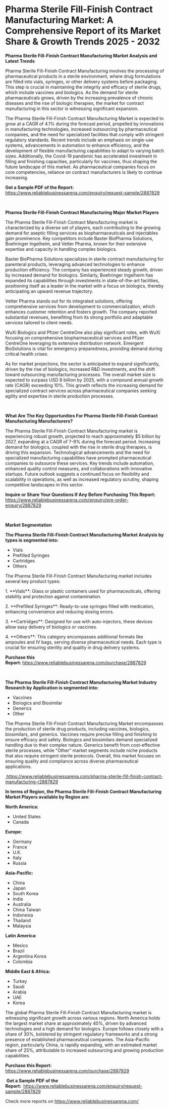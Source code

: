 <p><h1>Pharma Sterile Fill-Finish Contract Manufacturing Market: A Comprehensive Report of its Market Share & Growth Trends 2025 - 2032</h1></p><p><strong>Pharma Sterile Fill-Finish Contract Manufacturing Market Analysis and Latest Trends</strong></p>
<p><p>Pharma Sterile Fill-Finish Contract Manufacturing involves the processing of pharmaceutical products in a sterile environment, where drug formulations are filled into vials, syringes, or other delivery systems before packaging. This step is crucial in maintaining the integrity and efficacy of sterile drugs, which include vaccines and biologics. As the demand for sterile pharmaceuticals grows, driven by the increasing prevalence of chronic diseases and the rise of biologic therapies, the market for contract manufacturing in this sector is witnessing significant expansion.</p><p>The Pharma Sterile Fill-Finish Contract Manufacturing Market is expected to grow at a CAGR of 4.1% during the forecast period, propelled by innovations in manufacturing technologies, increased outsourcing by pharmaceutical companies, and the need for specialized facilities that comply with stringent regulatory standards. Recent trends include an emphasis on single-use systems, advancements in automation to enhance efficiency, and the development of flexible manufacturing capabilities to adapt to varying batch sizes. Additionally, the Covid-19 pandemic has accelerated investment in filling and finishing capacities, particularly for vaccines, thus shaping the future landscape of this market. As pharmaceutical companies focus on core competencies, reliance on contract manufacturers is likely to continue increasing.</p></p>
<p><strong>Get a Sample PDF of the Report:&nbsp;</strong> <a href="https://www.reliablebusinessarena.com/enquiry/request-sample/2887829?utm_campaign=3224&utm_medium=2&utm_source=Github&utm_content=ia&utm_term=14032025&utm_id=pharma-sterile-fill-finish-contract-manufacturing">https://www.reliablebusinessarena.com/enquiry/request-sample/2887829</a></p>
<p>&nbsp;</p>
<p><strong>Pharma Sterile Fill-Finish Contract Manufacturing Major Market Players</strong></p>
<p><p>The Pharma Sterile Fill-Finish Contract Manufacturing market is characterized by a diverse set of players, each contributing to the growing demand for aseptic filling services as biopharmaceuticals and injectables gain prominence. Key competitors include Baxter BioPharma Solutions, Boehringer Ingelheim, and Vetter Pharma, known for their extensive expertise and capacity in handling complex biologics.</p><p>Baxter BioPharma Solutions specializes in sterile contract manufacturing for parenteral products, leveraging advanced technologies to enhance production efficiency. The company has experienced steady growth, driven by increased demand for biologics. Similarly, Boehringer Ingelheim has expanded its capabilities through investments in state-of-the-art facilities, positioning itself as a leader in the market with a focus on biologics, thereby anticipating an upward revenue trajectory.</p><p>Vetter Pharma stands out for its integrated solutions, offering comprehensive services from development to commercialization, which enhances customer retention and fosters growth. The company reported substantial revenues, benefiting from its strong portfolio and adaptable services tailored to client needs.</p><p>WuXi Biologics and Pfizer CentreOne also play significant roles, with WuXi focusing on comprehensive biopharmaceutical services and Pfizer CentreOne leveraging its extensive distribution network. Emergent BioSolutions is vital for emergency preparedness, providing demand during critical health crises.</p><p>As for market projections, the sector is anticipated to expand significantly, driven by the rise of biologics, increased R&D investments, and the shift toward outsourcing manufacturing processes. The overall market size is expected to surpass USD 8 billion by 2025, with a compound annual growth rate (CAGR) exceeding 10%. This growth reflects the increasing demand for specialized contract services across pharmaceutical companies seeking agility and expertise in sterile production processes.</p></p>
<p>&nbsp;</p>
<p><strong>What Are The Key Opportunities For Pharma Sterile Fill-Finish Contract Manufacturing Manufacturers?</strong></p>
<p><p>The Pharma Sterile Fill-Finish Contract Manufacturing market is experiencing robust growth, projected to reach approximately $5 billion by 2027, expanding at a CAGR of 7-9% during the forecast period. Increasing demand for biologics, coupled with the rise in sterile drug therapies, is driving this expansion. Technological advancements and the need for specialized manufacturing capabilities have prompted pharmaceutical companies to outsource these services. Key trends include automation, enhanced quality control measures, and collaborations with innovative startups. Future outlook suggests a continued focus on flexibility and scalability in operations, as well as increased regulatory scrutiny, shaping competitive landscapes in this sector.</p></p>
<p><strong>Inquire or Share Your Questions If Any Before Purchasing This Report:</strong> <a href="https://www.reliablebusinessarena.com/enquiry/pre-order-enquiry/2887829?utm_campaign=3224&utm_medium=2&utm_source=Github&utm_content=ia&utm_term=14032025&utm_id=pharma-sterile-fill-finish-contract-manufacturing">https://www.reliablebusinessarena.com/enquiry/pre-order-enquiry/2887829</a></p>
<p>&nbsp;</p>
<p><strong>Market Segmentation</strong></p>
<p><strong>The Pharma Sterile Fill-Finish Contract Manufacturing Market Analysis by types is segmented into:</strong></p>
<p><ul><li>Vials</li><li>Prefilled Syringes</li><li>Cartridges</li><li>Others</li></ul></p>
<p><p>The Pharma Sterile Fill-Finish Contract Manufacturing market includes several key product types: </p><p>1. **Vials**: Glass or plastic containers used for pharmaceuticals, offering stability and protection against contamination.</p><p>2. **Prefilled Syringes**: Ready-to-use syringes filled with medication, enhancing convenience and reducing dosing errors.</p><p>3. **Cartridges**: Designed for use with auto-injectors, these devices allow easy delivery of biologics or vaccines.</p><p>4. **Others**: This category encompasses additional formats like ampoules and IV bags, serving diverse pharmaceutical needs. Each type is crucial for ensuring sterility and quality in drug delivery systems.</p></p>
<p><strong>Purchase this Report:&nbsp;</strong><a href="https://www.reliablebusinessarena.com/purchase/2887829?utm_campaign=3224&utm_medium=2&utm_source=Github&utm_content=ia&utm_term=14032025&utm_id=pharma-sterile-fill-finish-contract-manufacturing">https://www.reliablebusinessarena.com/purchase/2887829</a></p>
<p>&nbsp;</p>
<p><strong>The Pharma Sterile Fill-Finish Contract Manufacturing Market Industry Research by Application is segmented into:</strong></p>
<p><ul><li>Vaccines</li><li>Biologics and Biosimilar</li><li>Generics</li><li>Other</li></ul></p>
<p><p>The Pharma Sterile Fill-Finish Contract Manufacturing Market encompasses the production of sterile drug products, including vaccines, biologics, biosimilars, and generics. Vaccines require precise filling and finishing to ensure efficacy and safety. Biologics and biosimilars demand specialized handling due to their complex nature. Generics benefit from cost-effective sterile processes, while "Other" market segments include niche products that also require stringent sterile protocols. Overall, this market focuses on ensuring quality and compliance across diverse pharmaceutical applications.</p></p>
<p><a href="https://www.reliablebusinessarena.com/pharma-sterile-fill-finish-contract-manufacturing-r2887829?utm_campaign=3224&utm_medium=2&utm_source=Github&utm_content=ia&utm_term=14032025&utm_id=pharma-sterile-fill-finish-contract-manufacturing">&nbsp;https://www.reliablebusinessarena.com/pharma-sterile-fill-finish-contract-manufacturing-r2887829</a></p>
<p><strong>In terms of Region, the Pharma Sterile Fill-Finish Contract Manufacturing Market Players available by Region are:</strong></p>
<p>
    <p> <strong> North America: </strong>
        <ul>
            <li>United States</li>
            <li>Canada</li>
        </ul>
        </p> 
    <p> <strong> Europe: </strong>
        <ul>
            <li>Germany</li>
            <li>France</li>
            <li>U.K.</li>
            <li>Italy</li>
            <li>Russia</li>
        </ul>
        </p> 
    <p> <strong> Asia-Pacific: </strong>
        <ul>
            <li>China</li>
            <li>Japan</li>
            <li>South Korea</li>
            <li>India</li>
            <li>Australia</li>
            <li>China Taiwan</li>
            <li>Indonesia</li>
            <li>Thailand</li>
            <li>Malaysia</li>
        </ul>
        </p> 
    <p> <strong> Latin America: </strong>
        <ul>
            <li>Mexico</li>
            <li>Brazil</li>
            <li>Argentina Korea</li>
            <li>Colombia</li>
        </ul>
        </p> 
    <p> <strong> Middle East & Africa: </strong>
        <ul>
            <li>Turkey</li>
            <li>Saudi</li>
            <li>Arabia</li>
            <li>UAE</li>
            <li>Korea</li>
        </ul>
    </p>
    </p>
<p><p>The global Pharma Sterile Fill-Finish Contract Manufacturing market is witnessing significant growth across various regions. North America holds the largest market share at approximately 40%, driven by advanced technologies and a high demand for biologics. Europe follows closely with a share of 30%, bolstered by stringent regulatory frameworks and a strong presence of established pharmaceutical companies. The Asia-Pacific region, particularly China, is rapidly expanding, with an estimated market share of 25%, attributable to increased outsourcing and growing production capabilities.</p></p>
<p><strong>Purchase this Report: </strong><a href="https://www.reliablebusinessarena.com/purchase/2887829?utm_campaign=3224&utm_medium=2&utm_source=Github&utm_content=ia&utm_term=14032025&utm_id=pharma-sterile-fill-finish-contract-manufacturing">https://www.reliablebusinessarena.com/purchase/2887829</a></p>
<p>&nbsp;<strong>Get a Sample PDF of the Report:&nbsp;&nbsp;</strong><a href="https://www.reliablebusinessarena.com/enquiry/request-sample/2887829?utm_campaign=3224&utm_medium=2&utm_source=Github&utm_content=ia&utm_term=14032025&utm_id=pharma-sterile-fill-finish-contract-manufacturing">https://www.reliablebusinessarena.com/enquiry/request-sample/2887829</a></p>
<p><strong></strong></p>
<p>Check more reports on <a href="https://www.reliablebusinessarena.com/?utm_campaign=3224&utm_medium=2&utm_source=Github&utm_content=ia&utm_term=14032025&utm_id=pharma-sterile-fill-finish-contract-manufacturing">https://www.reliablebusinessarena.com/</a></p>